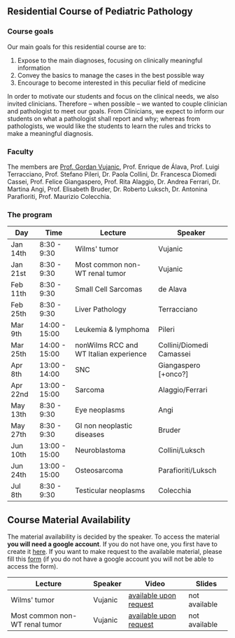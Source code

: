 ## Residential Course of Pediatric Pathology

### Course goals

Our main goals for this residential course are to:
1. Expose to the main diagnoses, focusing on clinically meaningful information
2. Convey the basics to manage the cases in the best possible way
3. Encourage to become interested in this peculiar field of medicine

In order to motivate our students and focus on the clinical needs, we also invited clinicians. Therefore – when possible – we wanted to couple clinician and pathologist to meet our goals. From Clinicians, we expect to inform our students on what a pathologist shall report and why; whereas from  pathologists, we would like the students to learn the rules and tricks to make a meaningful diagnosis.


### Faculty

The members are [Prof. Gordan Vujanic](https://slrenne.github.io/PediatricPathology/faculty/gvujanic/), Prof. Enrique de Álava, Prof. Luigi Terracciano, Prof. Stefano Pileri, Dr. Paola Collini, Dr. Francesca Diomedi Cassei, Prof. Felice Giangaspero, Prof. Rita Alaggio, Dr. Andrea Ferrari, Dr. Martina Angi, Prof. Elisabeth Bruder, Dr. Roberto Luksch, Dr. Antonina Parafioriti, Prof. Maurizio Colecchia.

### The program

|Day | Time | Lecture | Speaker | 
|-----------|------------|-----------------------------|---------------|
|Jan 14th | 8:30 - 9:30 | Wilms' tumor | Vujanic|
|Jan 21st | 8:30 - 9:30 | Most common non-WT renal tumor| Vujanic|
|Feb 11th | 8:30 - 9:30 | Small Cell Sarcomas | de Alava |
|Feb 25th | 8:30 - 9:30 | Liver Pathology | Terracciano|
|Mar 9th | 14:00 - 15:00 | Leukemia & lymphoma | Pileri|
|Mar 25th | 14:00 - 15:00 | nonWilms RCC and WT Italian experience | Collini/Diomedi Camassei|
|Apr 8th | 13:00 - 14:00 | SNC | Giangaspero [+onco?]|
|Apr 22nd | 13:00 - 15:00 | Sarcoma | Alaggio/Ferrari|
|May 13th | 8:30 - 9:30 | Eye neoplasms | Angi|
|May 27th | 8:30 - 9:30 | GI non neoplastic diseases | Bruder|
|Jun 10th | 13:00 - 15:00 | Neuroblastoma | Collini/Luksch|
|Jun 24th | 13:00 - 15:00 | Osteosarcoma | Parafioriti/Luksch|
|Jul 8th | 8:30 - 9:30 | Testicular neoplasms | Colecchia|

## Course Material Availability

The material availability is decided by the speaker. To access the material **you will need a google account**. If you do not have one, you first have to create it 
[here](https://accounts.google.com/signup/v2/webcreateaccount?hl=en&flowName=GlifWebSignIn&flowEntry=SignUp). 
If you want to make request to the available material, please fill this [form](https://docs.google.com/forms/d/e/1FAIpQLSffpR8WTOsX83cpWRGoyJjqR8b6-OqF7j4G_oxUyGbQkquIPA/viewform?usp=sf_link) (if you do not have a google account you will not be able to access the form).

|Lecture|Speaker|Video|Slides|
|-----------------------------|---------------|---------------|---------------|
| Wilms' tumor | Vujanic| [available upon request](https://youtu.be/7YvRJWoTvUo) | not available |
| Most common non-WT renal tumor | Vujanic| [available upon request](https://youtu.be/30pXyt1RHzk) | not available |
